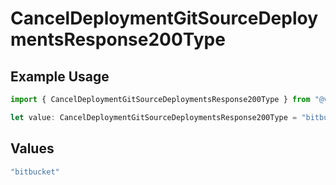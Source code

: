 # CancelDeploymentGitSourceDeploymentsResponse200Type

## Example Usage

```typescript
import { CancelDeploymentGitSourceDeploymentsResponse200Type } from "@vercel/sdk/models/operations";

let value: CancelDeploymentGitSourceDeploymentsResponse200Type = "bitbucket";
```

## Values

```typescript
"bitbucket"
```